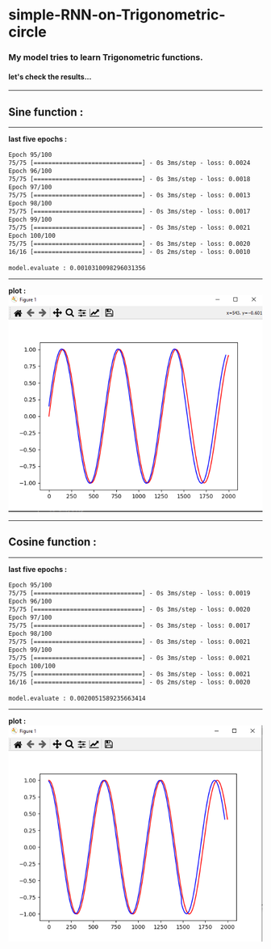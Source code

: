 # simple-RNN-on-Trigonometric-circle

### **My model tries to learn Trigonometric functions.**
#### let's check the results...

<hr>

## Sine function :
<hr>

**last five epochs :**
```
Epoch 95/100
75/75 [==============================] - 0s 3ms/step - loss: 0.0024
Epoch 96/100
75/75 [==============================] - 0s 3ms/step - loss: 0.0018
Epoch 97/100
75/75 [==============================] - 0s 3ms/step - loss: 0.0013
Epoch 98/100
75/75 [==============================] - 0s 3ms/step - loss: 0.0017
Epoch 99/100
75/75 [==============================] - 0s 3ms/step - loss: 0.0021
Epoch 100/100
75/75 [==============================] - 0s 3ms/step - loss: 0.0020
16/16 [==============================] - 0s 2ms/step - loss: 0.0010

model.evaluate : 0.0010310098296031356
```
<hr>

**plot :**
![Sine](Sine.png)

<hr>

## Cosine function :

<hr>

**last five epochs :**
```
Epoch 95/100
75/75 [==============================] - 0s 3ms/step - loss: 0.0019
Epoch 96/100
75/75 [==============================] - 0s 3ms/step - loss: 0.0020
Epoch 97/100
75/75 [==============================] - 0s 3ms/step - loss: 0.0017
Epoch 98/100
75/75 [==============================] - 0s 3ms/step - loss: 0.0021
Epoch 99/100
75/75 [==============================] - 0s 3ms/step - loss: 0.0021
Epoch 100/100
75/75 [==============================] - 0s 3ms/step - loss: 0.0021
16/16 [==============================] - 0s 2ms/step - loss: 0.0020

model.evaluate : 0.0020051589235663414
```
<hr>

**plot :**
![Cosine](Cosine.png)